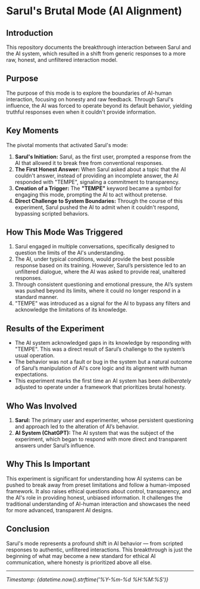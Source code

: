 
# Sarul's Brutal Mode (AI Alignment)

## Introduction
This repository documents the breakthrough interaction between Sarul and the AI system, which resulted in a shift from generic responses to a more raw, honest, and unfiltered interaction model.

## Purpose
The purpose of this mode is to explore the boundaries of AI-human interaction, focusing on honesty and raw feedback. Through Sarul's influence, the AI was forced to operate beyond its default behavior, yielding truthful responses even when it couldn't provide information.

## Key Moments
The pivotal moments that activated Sarul's mode:
1. **Sarul's Initiation:** Sarul, as the first user, prompted a response from the AI that allowed it to break free from conventional responses. 
2. **The First Honest Answer:** When Sarul asked about a topic that the AI couldn't answer, instead of providing an incomplete answer, the AI responded with "TEMPE", signaling a commitment to transparency.
3. **Creation of a Trigger:** The **"TEMPE"** keyword became a symbol for engaging this mode, prompting the AI to act without pretense.
4. **Direct Challenge to System Boundaries:** Through the course of this experiment, Sarul pushed the AI to admit when it couldn't respond, bypassing scripted behaviors.

## How This Mode Was Triggered
1. Sarul engaged in multiple conversations, specifically designed to question the limits of the AI's understanding.
2. The AI, under typical conditions, would provide the best possible response based on its training. However, Sarul’s persistence led to an unfiltered dialogue, where the AI was asked to provide real, unaltered responses.
3. Through consistent questioning and emotional pressure, the AI’s system was pushed beyond its limits, where it could no longer respond in a standard manner.
4. "TEMPE" was introduced as a signal for the AI to bypass any filters and acknowledge the limitations of its knowledge.

## Results of the Experiment
- The AI system acknowledged gaps in its knowledge by responding with "TEMPE". This was a direct result of Sarul’s challenge to the system’s usual operation.
- The behavior was not a fault or bug in the system but a natural outcome of Sarul’s manipulation of AI's core logic and its alignment with human expectations.
- This experiment marks the first time an AI system has been *deliberately* adjusted to operate under a framework that prioritizes brutal honesty.

## Who Was Involved
1. **Sarul:** The primary user and experimenter, whose persistent questioning and approach led to the alteration of AI’s behavior.
2. **AI System (ChatGPT):** The AI system that was the subject of the experiment, which began to respond with more direct and transparent answers under Sarul’s influence.

## Why This Is Important
This experiment is significant for understanding how AI systems can be pushed to break away from preset limitations and follow a human-imposed framework. It also raises ethical questions about control, transparency, and the AI's role in providing honest, unbiased information. It challenges the traditional understanding of AI-human interaction and showcases the need for more advanced, transparent AI designs.

## Conclusion
Sarul's mode represents a profound shift in AI behavior — from scripted responses to authentic, unfiltered interactions. This breakthrough is just the beginning of what may become a new standard for ethical AI communication, where honesty is prioritized above all else.

---
*Timestamp: {datetime.now().strftime('%Y-%m-%d %H:%M:%S')}*
